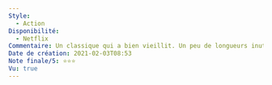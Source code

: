 ```yaml
---
Style:
  - Action
Disponibilité:
  - Netflix
Commentaire: Un classique qui a bien vieillit. Un peu de longueurs inutiles sur l'ile de Kong, part un peu trop en couille avec toutes les scènes de dinosaure. J'aurais aimé avoir plus de scènes en ville.
Date de création: 2021-02-03T08:53
Note finale/5: ⭐⭐⭐
Vu: true
---
```

